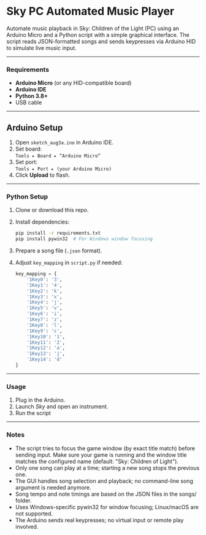 # Sky PC Automated Music Player

Automate music playback in Sky: Children of the Light (PC) using an Arduino Micro and a Python script with a simple graphical interface. The script reads JSON-formatted songs and sends keypresses via Arduino HID to simulate live music input.

---

### Requirements

- **Arduino Micro** (or any HID-compatible board)
- **Arduino IDE**
- **Python 3.8+**
- USB cable

---

## Arduino Setup

1. Open `sketch_aug3a.ino` in Arduino IDE.
2. Set board:  
   `Tools ▸ Board ▸ “Arduino Micro”`
3. Set port:  
   `Tools ▸ Port ▸ (your Arduino Micro)`
4. Click **Upload** to flash.

---

### Python Setup

1. Clone or download this repo.
2. Install dependencies:

    ```bash
    pip install -r requirements.txt
    pip install pywin32  # For Windows window focusing
    ```

3. Prepare a song file (`.json` format).
4. Adjust `key_mapping` in `script.py` if needed:

    ```python
    key_mapping = {
        '1Key0': '3',
        '1Key1': '4',
        '1Key2': 'k',
        '1Key3': 'x',
        '1Key4': 'j',
        '1Key5': 'v',
        '1Key6': 'i',
        '1Key7': 'z',
        '1Key8': 'l',
        '1Key9': 'c',
        '1Key10': '1',
        '1Key11': '2',
        '1Key12': 'a',
        '1Key13': 'j',
        '1Key14': 'd'
    }
    ```

---

### Usage

1. Plug in the Arduino.
2. Launch *Sky* and open an instrument.
3. Run the script

---

### Notes

- The script tries to focus the game window (by exact title match) before sending input. Make sure your game is running and the window title matches the configured name (default: "Sky: Children of Light").
- Only one song can play at a time; starting a new song stops the previous one.
- The GUI handles song selection and playback; no command-line song argument is needed anymore.
- Song tempo and note timings are based on the JSON files in the songs/ folder.
- Uses Windows-specific pywin32 for window focusing; Linux/macOS are not supported.
- The Arduino sends real keypresses; no virtual input or remote play involved.
